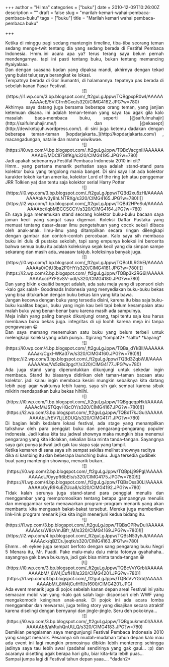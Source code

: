 +++
author = "Hilma"
categories = ["buku"]
date = 2010-12-09T10:26:00Z
description = ""
draft = false
slug = "marilah-kemari-wahai-pembaca-pembaca-buku"
tags = ["buku"]
title = "Marilah kemari wahai pembaca-pembaca buku"

+++

<div style="text-align: justify;">Ketika di minggu pagi sedang mantengin timeline, tiba-tiba seorang teman sedang menge-twit tentang dia yang sedang berada di Festifal Pembaca Indonesia. Hmm..ini acara apa ya? terus terang saya belum pernah mendengarnya. tapi ini pasti tentang buku, bukan tentang memancing #yaiyalaaa.</div><div><div style="text-align: justify;">Dan dengan suasana badan yang dipaksa mandi, akhirnya dengan tekad yang bulat telur,saya berangkat ke lokasi.</div><div style="text-align: justify;">Tempatnya berada di Gor Sumantri, di halamannya. tepatnya pas berada di sebelah kanan Pasar Festival.</div><div style="text-align: center;">![](https://i1.wp.com/3.bp.blogspot.com/_ft2guLgJppw/TQBgpxpR0wI/AAAAAAAAAcE/5ViCfrn5Gxo/s320/CIMG4162.JPG?w=780)</div><div style="text-align: left;"></div><div style="text-align: justify;">Akhirnya saya datang juga bersama beberapa orang teman, yang janjian ketemuan disana. ini adalah teman-teman yang saya tau agak gila kalo masalah baca-membaca buku, seperti [@saifulmuhajir](http://saifulmuhajir.me/) dan [@ekasept](http://dewiketujuh.wordpress.com/). di sini juga ketemu dadakan dengan beberapa teman-teman [kopdarjakarta..](http://kopdarjakarta.com/) , macangadungan, natalie dan mama wiwikwae.</div><div style="text-align: center;">![](https://i0.wp.com/4.bp.blogspot.com/_ft2guLgJppw/TQBcVacgnII/AAAAAAAAAbE/MDClI7GIfKg/s320/CIMG4195.JPG?w=780)</div><div style="text-align: left;"></div><div style="text-align: justify;">Jadi apakah sebenarnya Festifal Pembaca Indonesia 2010 ini cit?</div><div style="text-align: justify;">Hmm.. yang pertama menarik perhatian saya adalah stand-stand para kolektor buku yang tergolong mania banget. Di sini saya liat ada kolektor karakter tokoh kartun amerika, kolektor Lord of the ring (eh atau penggemar JRR Tolkien ya) dan tentu saja kolektor serial Harry Potter</div><div style="text-align: center;">![](https://i0.wp.com/3.bp.blogspot.com/_ft2guLgJppw/TQBd2xu5zHI/AAAAAAAAAbk/v3y8hLNTRXg/s320/CIMG4165.JPG?w=780)![](https://i2.wp.com/1.bp.blogspot.com/_ft2guLgJppw/TQBd2HPeSuI/AAAAAAAAAbc/lqbMBCCSCCY/s320/CIMG4164.JPG?w=780)</div><div style="text-align: justify;"></div><div style="text-align: justify;">Eh saya juga menemukan stand seorang kolektor buku-buku bacaan saya jaman kecil yang sangat saya digemari. Koleksi Daftar Pustaka yang memuat tentang dasar-dasar ilmu pengetahuan yang cocok sekali dibaca oleh anak-anak. Ilmu-ilmu yang ditampilkan secara ringan dilengkapi dengan gambar dan contoh-contoh percobaan. Kalo saya sih membaca buku ini dulu di pustaka sekolah, tapi sang empunya koleksi ini bercerita bahwa semua buku itu adalah koleksinya sejak kecil yang dia simpan sampe sekarang dan masih ada..waaaaw takjub. koleksinya banyak juga.</div><div style="text-align: center;">![](https://i0.wp.com/1.bp.blogspot.com/_ft2guLgJppw/TQBcULRGhEI/AAAAAAAAAa0/OtU3ba2P0HY/s320/CIMG4181.JPG?w=780)![](https://i2.wp.com/2.bp.blogspot.com/_ft2guLgJppw/TQBp3k2RG6I/AAAAAAAAAcc/PYFSvSV-udI/s320/CIMG4180.JPG?w=780)</div><div style="text-align: center;"></div><div style="text-align: justify;">Dan yang bikin eksaitid banget adalah, ada satu meja yang di sponsori oleh -kalo gak salah- Goodreads Indonesia yang menyediakan buku-buku bekas yang bisa ditukarkan dengan buku bekas lain yang kita bawa.</div><div style="text-align: justify;">Jangan kecewa dengan buku yang tersedia disini, karena itu bisa saja buku-buku kualitas bagus, buku yang ingin kau beli tapi belum kesampaian atau malah buku yang benar-benar baru karena masih ada sampulnya.</div><div style="text-align: justify;">Meja inilah yang paling banyak dikunjungi orang, tapi tentu saja kau harus membawa buku bekas juga. integritas di uji loohh karena meja ini tanpa pengawasan 😀</div><div style="text-align: justify;">Dan saya memang menemukan satu buku yang belum terbeli untuk melengkapi koleksi yang udah punya.. #girang *lompat2* *salto* *kayang*</div><div style="text-align: left;"></div><div style="text-align: center;">![](https://i0.wp.com/4.bp.blogspot.com/_ft2guLgJppw/TQBa_dYkBlI/AAAAAAAAAak/CgxI-WKa37w/s320/CIMG4160.JPG?w=780)![](https://i2.wp.com/3.bp.blogspot.com/_ft2guLgJppw/TQBd3ZqbWJI/AAAAAAAAAbs/Vs5zBs3pgcY/s320/CIMG4177.JPG?w=780)</div><div style="text-align: justify;"></div><div style="text-align: justify;">Ada juga stand yang diperuntukkan dikunjungi untuk sekedar ingin membaca. Stand itu biasanya didirikan oleh taman-taman bacaan atau kolektor. jadi kalau ingin membaca kesini mungkin sebaiknya kita datang lebih pagi agar waktunya lebih luang. saya sih gak sempat karena sibuk mikirin mendapatkan buku bekas hihiihi.</div><div style="text-align: justify;"></div><div style="text-align: center;">![](https://i0.wp.com/1.bp.blogspot.com/_ft2guLgJppw/TQBgqeqpHkI/AAAAAAAAAcM/JSTQqvHQcOY/s320/CIMG4167.JPG?w=780)![](https://i2.wp.com/3.bp.blogspot.com/_ft2guLgJppw/TQBd17kJGuI/AAAAAAAAAbU/rEV7LjL8DUQ/s320/CIMG4171.JPG?w=780)</div><div style="text-align: center;"></div><div style="text-align: justify;">Di bagian lebih kedalam lokasi festival, ada stage yang menampilkan talkshow oleh para penggiat buku dan pengarang-pengarang populer indonesia. Jadi kalau kita tau jadwal shownya maka mungkin bisa menemui pengarang yang kita idolakan, sekalian bisa minta tanda-tangan. Sayangnya saya gak punya jadwal jadi gak tau siapa saja yang tampil.</div><div style="text-align: left;">Ketika kemaren di sana saya sih sempat sekilas melihat shownya raditya dika si kambing itu dan beberapa launching buku. Juga tersedia gudibek buat yang mantengin shownya, menarik bukan..</div><div style="text-align: center;">![](https://i0.wp.com/2.bp.blogspot.com/_ft2guLgJppw/TQBpLj99PgI/AAAAAAAAAcU/0yypft6bEIs/s320/CIMG4175.JPG?w=780)![](https://i1.wp.com/4.bp.blogspot.com/_ft2guLgJppw/TQBsOss30LI/AAAAAAAAAc0/yR9KuEZUca8/s320/CIMG4192.JPG?w=780)</div><div style="text-align: justify;"></div><div style="text-align: justify;">Tidak kalah serunya juga stand-stand para penggiat menulis dan menggambar yang mempromosikan tentang betapa gampangnya menulis dan menggambar serta menawarkan program-program menarik yang akan membantu kita mengasah bakat-bakat tersebut. Mereka juga memberikan link-link program menarik jika kita ingin menerjuni kedua bidang itu.</div><div style="text-align: center;">![](https://i1.wp.com/3.bp.blogspot.com/_ft2guLgJppw/TQBsOPRwDuI/AAAAAAAAAcs/W8cVmJBfr_M/s320/CIMG4169.JPG?w=780)![](https://i2.wp.com/4.bp.blogspot.com/_ft2guLgJppw/TQBsN53yhJI/AAAAAAAAAck/qBZCrJjeqtk/s320/CIMG4163.JPG?w=780)</div><div style="text-align: justify;"></div><div style="text-align: justify;">Ehmm.. eh eykee juga sempat berfoto dengan sang pengarang buku Negri 5 Menara itu, Mr. Fuadi. Pake malu-malu dulu minta fotonya gyahahaha.. sayangnya gak bawa bukunya, jadi gak bisa minta tanda-tangan 😀</div><div style="text-align: center;">[![](https://i0.wp.com/3.bp.blogspot.com/_ft2guLgJppw/TQBcVvYGrbI/AAAAAAAAAbM/_8W4jCufH1I/s320/CIMG4201.JPG?w=780)](https://i1.wp.com/3.bp.blogspot.com/_ft2guLgJppw/TQBcVvYGrbI/AAAAAAAAAbM/_8W4jCufH1I/s1600/CIMG4201.JPG)</div><div></div><div style="text-align: justify;">Ada event menarik juga di pojok sebelah kanan depan areal Festival ini yaitu semacam mobil van yang -kalo gak salah lagi- disponsori oleh WWF yang mengakomodir keinginan anak-anak. Di pojok ini ada acara lomba menggambar dan mewarnai, juga telling story yang disajikan secara atraktif karena diselingi dengan bernyanyi dan jingle-jingle. Seru deh pokoknya…</div><div style="text-align: center;">![](https://i0.wp.com/3.bp.blogspot.com/_ft2guLgJppw/TQBgpukmm0I/AAAAAAAAAb8/aMtuhQnUU_Q/s320/CIMG4183.JPG?w=780)</div><div style="text-align: center;"></div><div style="text-align: justify;">Demikian pengalaman saya mengunjungi Festival Pembaca Indonesia 2010 yang sangat menarik. Pesannya sih mudah-mudahan tahun depan kalo mau ada event ini lagi mungkin promosinya dibikin lebih mentereng sehingga jadinya saya tau lebih awal (padahal sendirinya yang gak gaul… :p) dan acaranya disetting agak berapa hari gitu, biar kita-kita lebih puas…</div><div style="text-align: justify;"></div><div style="text-align: justify;">Sampai jumpa lagi di Festival tahun depan yaaa…. *dadah2*</div><div></div><div></div><div></div></div>

